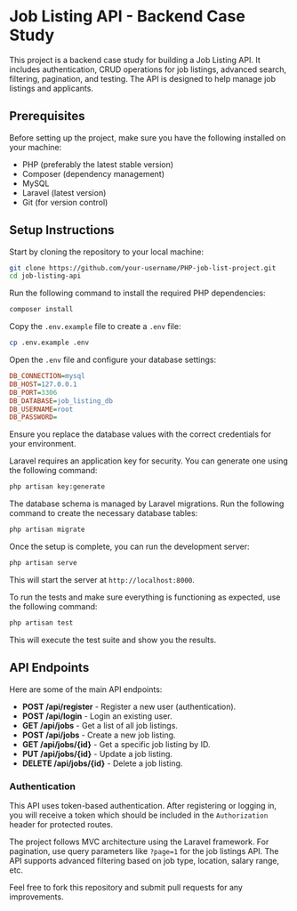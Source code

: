 # Job Listing API - Backend Case Study

This project is a backend case study for building a Job Listing API. It includes authentication, CRUD operations for job listings, advanced search, filtering, pagination, and testing. The API is designed to help manage job listings and applicants.

## Prerequisites

Before setting up the project, make sure you have the following installed on your machine:

- PHP (preferably the latest stable version)
- Composer (dependency management)
- MySQL
- Laravel (latest version)
- Git (for version control)

## Setup Instructions

Start by cloning the repository to your local machine:

```bash
git clone https://github.com/your-username/PHP-job-list-project.git
cd job-listing-api
```

Run the following command to install the required PHP dependencies:

```bash
composer install
```


Copy the `.env.example` file to create a `.env` file:

```bash
cp .env.example .env
```

Open the `.env` file and configure your database settings:

```ini
DB_CONNECTION=mysql
DB_HOST=127.0.0.1
DB_PORT=3306
DB_DATABASE=job_listing_db
DB_USERNAME=root
DB_PASSWORD=
```

Ensure you replace the database values with the correct credentials for your environment.

Laravel requires an application key for security. You can generate one using the following command:

```bash
php artisan key:generate
```

The database schema is managed by Laravel migrations. Run the following command to create the necessary database tables:

```bash
php artisan migrate
```





Once the setup is complete, you can run the development server:

```bash
php artisan serve
```

This will start the server at `http://localhost:8000`.

To run the tests and make sure everything is functioning as expected, use the following command:

```bash
php artisan test
```

This will execute the test suite and show you the results.

## API Endpoints

Here are some of the main API endpoints:

- **POST /api/register** - Register a new user (authentication).
- **POST /api/login** - Login an existing user.
- **GET /api/jobs** - Get a list of all job listings.
- **POST /api/jobs** - Create a new job listing.
- **GET /api/jobs/{id}** - Get a specific job listing by ID.
- **PUT /api/jobs/{id}** - Update a job listing.
- **DELETE /api/jobs/{id}** - Delete a job listing.

### Authentication

This API uses token-based authentication. After registering or logging in, you will receive a token which should be included in the `Authorization` header for protected routes.

The project follows MVC architecture using the Laravel framework. For pagination, use query parameters like `?page=1` for the job listings API. The API supports advanced filtering based on job type, location, salary range, etc.

Feel free to fork this repository and submit pull requests for any improvements.


